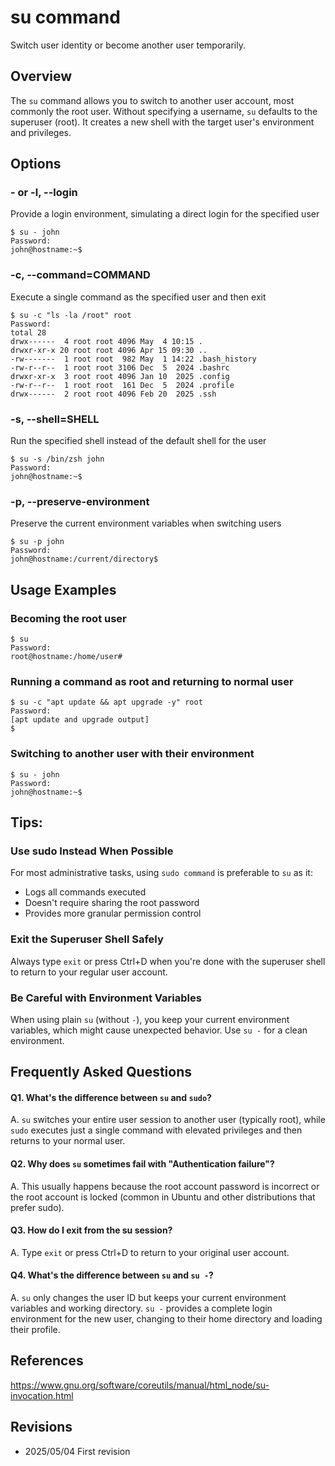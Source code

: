 # su command

Switch user identity or become another user temporarily.

## Overview

The `su` command allows you to switch to another user account, most commonly the root user. Without specifying a username, `su` defaults to the superuser (root). It creates a new shell with the target user's environment and privileges.

## Options

### **-** or **-l**, **--login**

Provide a login environment, simulating a direct login for the specified user

```console
$ su - john
Password: 
john@hostname:~$
```

### **-c**, **--command=COMMAND**

Execute a single command as the specified user and then exit

```console
$ su -c "ls -la /root" root
Password: 
total 28
drwx------  4 root root 4096 May  4 10:15 .
drwxr-xr-x 20 root root 4096 Apr 15 09:30 ..
-rw-------  1 root root  982 May  1 14:22 .bash_history
-rw-r--r--  1 root root 3106 Dec  5  2024 .bashrc
drwxr-xr-x  3 root root 4096 Jan 10  2025 .config
-rw-r--r--  1 root root  161 Dec  5  2024 .profile
drwx------  2 root root 4096 Feb 20  2025 .ssh
```

### **-s**, **--shell=SHELL**

Run the specified shell instead of the default shell for the user

```console
$ su -s /bin/zsh john
Password: 
john@hostname:~$
```

### **-p**, **--preserve-environment**

Preserve the current environment variables when switching users

```console
$ su -p john
Password: 
john@hostname:/current/directory$
```

## Usage Examples

### Becoming the root user

```console
$ su
Password: 
root@hostname:/home/user#
```

### Running a command as root and returning to normal user

```console
$ su -c "apt update && apt upgrade -y" root
Password: 
[apt update and upgrade output]
$
```

### Switching to another user with their environment

```console
$ su - john
Password: 
john@hostname:~$
```

## Tips:

### Use sudo Instead When Possible

For most administrative tasks, using `sudo command` is preferable to `su` as it:
- Logs all commands executed
- Doesn't require sharing the root password
- Provides more granular permission control

### Exit the Superuser Shell Safely

Always type `exit` or press Ctrl+D when you're done with the superuser shell to return to your regular user account.

### Be Careful with Environment Variables

When using plain `su` (without `-`), you keep your current environment variables, which might cause unexpected behavior. Use `su -` for a clean environment.

## Frequently Asked Questions

#### Q1. What's the difference between `su` and `sudo`?
A. `su` switches your entire user session to another user (typically root), while `sudo` executes just a single command with elevated privileges and then returns to your normal user.

#### Q2. Why does `su` sometimes fail with "Authentication failure"?
A. This usually happens because the root account password is incorrect or the root account is locked (common in Ubuntu and other distributions that prefer sudo).

#### Q3. How do I exit from the su session?
A. Type `exit` or press Ctrl+D to return to your original user account.

#### Q4. What's the difference between `su` and `su -`?
A. `su` only changes the user ID but keeps your current environment variables and working directory. `su -` provides a complete login environment for the new user, changing to their home directory and loading their profile.

## References

https://www.gnu.org/software/coreutils/manual/html_node/su-invocation.html

## Revisions

- 2025/05/04 First revision